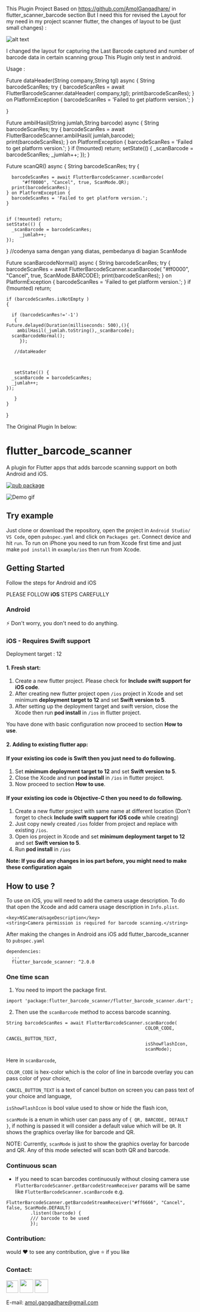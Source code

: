 This Plugin Project Based on https://github.com/AmolGangadhare/   in flutter_scanner_barcode section
But I need this for revised the Layout for my need in my project scanner flutter, the changes of layout to be (just small changes) :

![alt text](https://github.com/irawanmurjayanto/barcode_modi2/blob/master/pictme/pict1_rev.gif?raw=true)

I changed the layout for capturing the Last Barcode captured and number of barcode data in certain scanning group
This Plugin only test in android.

Usage :

 Future<void> dataHeader(String company,String tgl) async {
    String barcodeScanRes;
      try {
      barcodeScanRes = await FlutterBarcodeScanner.dataHeader(
           company,tgl);
      print(barcodeScanRes);
    } on PlatformException {
      barcodeScanRes = 'Failed to get platform version.';
    }

   
  }


  Future<void> ambilHasil(String jumlah,String barcode) async {
    String barcodeScanRes;
      try {
      barcodeScanRes = await FlutterBarcodeScanner.ambilHasil(
           jumlah,barcode);
      print(barcodeScanRes);
    } on PlatformException {
      barcodeScanRes = 'Failed to get platform version.';
    }
    if (!mounted) return;
    setState(() {
      _scanBarcode = barcodeScanRes;
      _jumlah++;
    });
  }

  Future<void> scanQR() async {
    String barcodeScanRes;
      try {
       
      barcodeScanRes = await FlutterBarcodeScanner.scanBarcode(
          "#ff0000", "Cancel", true, ScanMode.QR);
      print(barcodeScanRes);
    } on PlatformException {
      barcodeScanRes = 'Failed to get platform version.';
    }

   
    if (!mounted) return;
    setState(() {
      _scanBarcode = barcodeScanRes;
         _jumlah++;
    });
  }
//codenya sama dengan yang diatas, pembedanya di bagian ScanMode


  Future<void> scanBarcodeNormal() async {
    String barcodeScanRes;
        try {
      barcodeScanRes = await FlutterBarcodeScanner.scanBarcode(
          "#ff0000", "Cancel", true, ScanMode.BARCODE);
      print(barcodeScanRes);
    } on PlatformException {
      barcodeScanRes = 'Failed to get platform version.';
    }
    if (!mounted) return;
    
    if (barcodeScanRes.isNotEmpty )
    {

      if (barcodeScanRes!='-1')
       {
    Future.delayed(Duration(milliseconds: 500),(){
        ambilHasil(_jumlah.toString(),_scanBarcode);
      scanBarcodeNormal();
         });

       //dataHeader
      


       setState(() {
      _scanBarcode = barcodeScanRes;
      _jumlah++;
    });

       }
    }
    
   
  }

The Original Plugin In below: 


# flutter_barcode_scanner

A plugin for Flutter apps that adds barcode scanning support on both Android and iOS.

[![pub package](https://img.shields.io/pub/v/flutter_barcode_scanner.svg)](https://pub.dartlang.org/packages/flutter_barcode_scanner)

![Demo gif](https://github.com/AmolGangadhare/MyProfileRepo/blob/master/flutter_barcode_scanning_demo.gif "Demo")


## Try example
Just clone or download the repository, open the project in `Android Studio/ VS Code`, open `pubspec.yaml` and click on `Packages get`.
Connect device and hit `run`. 
To run on iPhone you need to run from Xcode first time and just make `pod install` in `example/ios` then run from Xcode.

## Getting Started 
Follow the steps for Android and iOS

PLEASE FOLLOW **iOS** STEPS CAREFULLY

### Android

:zap:  Don't worry, you don't need to do anything.

### iOS - Requires Swift support

Deployment target : 12

#### 1. Fresh start: 
 1. Create a new flutter project. Please check for **Include swift support for iOS code**.
 2. After creating new flutter project open `/ios` project in Xcode and set minimum **deployment target to 12**
    and set **Swift version to 5**.
 3. After setting up the deployment target and swift version, close the Xcode then run **pod install** in `/ios` in flutter project.
 
 You have done with basic configuration now proceed to section **How to use**.
 
#### 2. Adding to existing flutter app: 
#### If your existing ios code is **Swift** then you just need to do following.
  1. Set **minimum deployment target to 12** and set **Swift version to 5**.
  2. Close the Xcode and run **pod install** in `/ios` in flutter project.
  3. Now proceed to section **How to use**.
 
#### If your existing ios code is **Objective-C** then you need to do following.
  1. Create a new flutter project with same name at different location (Don't forget to check **Include swift support for iOS code** while creating) 
  2. Just copy newly created `/ios` folder from project and replace with existing `/ios`.
  3. Open ios project in Xcode and set **minimum deployment target to 12** and set **Swift version to 5**.
  4. Run **pod install** in `/ios` 
    
**Note: If you did any changes in ios part before, you might need to make these configuration again**

## How to use ?

To use on iOS, you will need to add the camera usage description.
To do that open the Xcode and add camera usage description in `Info.plist`. 

```
<key>NSCameraUsageDescription</key>
<string>Camera permission is required for barcode scanning.</string>
```


After making the changes in Android ans iOS add flutter_barcode_scanner to `pubspec.yaml`
```  
dependencies:
  ...
  flutter_barcode_scanner: ^2.0.0
```

### One time scan
1. You need to import the package first.

```
import 'package:flutter_barcode_scanner/flutter_barcode_scanner.dart';
```

    
2. Then use the `scanBarcode` method to access barcode scanning.
    
```
String barcodeScanRes = await FlutterBarcodeScanner.scanBarcode(
                                                    COLOR_CODE, 
                                                    CANCEL_BUTTON_TEXT, 
                                                    isShowFlashIcon, 
                                                    scanMode);
```

Here in `scanBarcode`,

 `COLOR_CODE` is hex-color which is the color of line in barcode overlay you can pass color of your choice,
 
 `CANCEL_BUTTON_TEXT` is a text of cancel button on screen you can pass text of your choice and language,
 
 `isShowFlashIcon` is bool value used to show or hide the flash icon,
 
 `scanMode` is a enum in which user can pass any of `{ QR, BARCODE, DEFAULT }`, if nothing is passed it will consider a default value which will be `QR`.
 It shows the graphics overlay like for barcode and QR.
 
 NOTE: Currently, `scanMode` is just to show the graphics overlay for barcode and QR. Any of this mode selected will scan both QR and barcode. 

### Continuous scan
* If you need to scan barcodes continuously without closing camera use `FlutterBarcodeScanner.getBarcodeStreamReceiver`
params will be same like `FlutterBarcodeScanner.scanBarcode`
e.g. 


```
FlutterBarcodeScanner.getBarcodeStreamReceiver("#ff6666", "Cancel", false, ScanMode.DEFAULT)
         .listen((barcode) { 
         /// barcode to be used
         });
```

### Contribution:

would :heart: to see any contribution, give :star:  if you like

### Contact:


<p>
<a href="https://github.com/AmolGangadhare"><img src="https://github.com/AmolGangadhare/MyProfileRepo/blob/master/git_hub_logo.png" width="32" height="33" style="max-width:100%;"></a>
<a href="https://stackoverflow.com/users/9823185/amol-gangadhare" rel="nofollow"><img src="https://github.com/AmolGangadhare/MyProfileRepo/blob/master/stack_o_logo.svg" width="36" height="36" style="max-width:100%;"></a>
<a href="https://www.linkedin.com/in/amolgangadhare/" rel="nofollow"><img src="https://github.com/AmolGangadhare/MyProfileRepo/blob/master/linked_in_logo.svg" width="36" height="36" style="max-width:100%;"></a>
</p>

E-mail: amol.gangadhare@gmail.com
